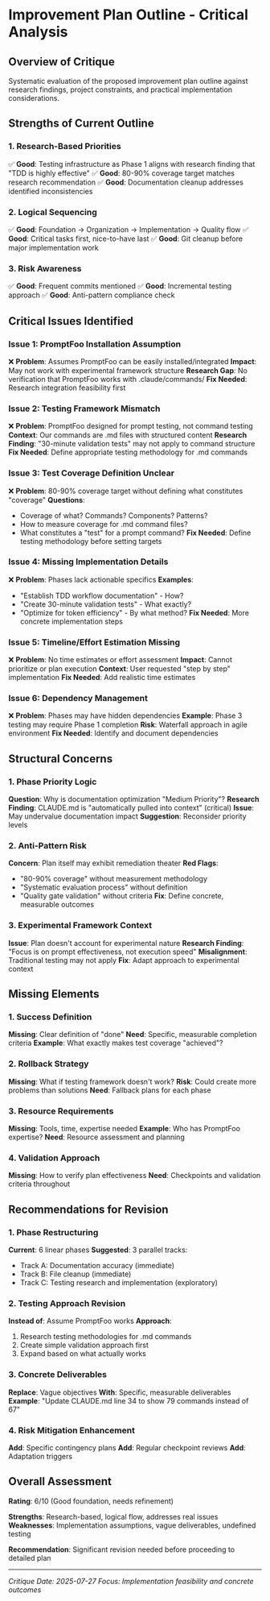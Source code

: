# Improvement Plan Outline - Critical Analysis

## Overview of Critique
Systematic evaluation of the proposed improvement plan outline against research findings, project constraints, and practical implementation considerations.

## Strengths of Current Outline

### 1. Research-Based Priorities
✅ **Good**: Testing infrastructure as Phase 1 aligns with research finding that "TDD is highly effective"
✅ **Good**: 80-90% coverage target matches research recommendation
✅ **Good**: Documentation cleanup addresses identified inconsistencies

### 2. Logical Sequencing
✅ **Good**: Foundation → Organization → Implementation → Quality flow
✅ **Good**: Critical tasks first, nice-to-have last
✅ **Good**: Git cleanup before major implementation work

### 3. Risk Awareness
✅ **Good**: Frequent commits mentioned
✅ **Good**: Incremental testing approach
✅ **Good**: Anti-pattern compliance check

## Critical Issues Identified

### Issue 1: PromptFoo Installation Assumption
❌ **Problem**: Assumes PromptFoo can be easily installed/integrated
**Impact**: May not work with experimental framework structure
**Research Gap**: No verification that PromptFoo works with .claude/commands/
**Fix Needed**: Research integration feasibility first

### Issue 2: Testing Framework Mismatch
❌ **Problem**: PromptFoo designed for prompt testing, not command testing
**Context**: Our commands are .md files with structured content
**Research Finding**: "30-minute validation tests" may not apply to command structure
**Fix Needed**: Define appropriate testing methodology for .md commands

### Issue 3: Test Coverage Definition Unclear
❌ **Problem**: 80-90% coverage target without defining what constitutes "coverage"
**Questions**:
- Coverage of what? Commands? Components? Patterns?
- How to measure coverage for .md command files?
- What constitutes a "test" for a prompt command?
**Fix Needed**: Define testing methodology before setting targets

### Issue 4: Missing Implementation Details
❌ **Problem**: Phases lack actionable specifics
**Examples**:
- "Establish TDD workflow documentation" - How?
- "Create 30-minute validation tests" - What exactly?
- "Optimize for token efficiency" - By what method?
**Fix Needed**: More concrete implementation steps

### Issue 5: Timeline/Effort Estimation Missing
❌ **Problem**: No time estimates or effort assessment
**Impact**: Cannot prioritize or plan execution
**Context**: User requested "step by step" implementation
**Fix Needed**: Add realistic time estimates

### Issue 6: Dependency Management
❌ **Problem**: Phases may have hidden dependencies
**Example**: Phase 3 testing may require Phase 1 completion
**Risk**: Waterfall approach in agile environment
**Fix Needed**: Identify and document dependencies

## Structural Concerns

### 1. Phase Priority Logic
**Question**: Why is documentation optimization "Medium Priority"?
**Research Finding**: CLAUDE.md is "automatically pulled into context" (critical)
**Issue**: May undervalue documentation impact
**Suggestion**: Reconsider priority levels

### 2. Anti-Pattern Risk
**Concern**: Plan itself may exhibit remediation theater
**Red Flags**:
- "80-90% coverage" without measurement methodology
- "Systematic evaluation process" without definition
- "Quality gate validation" without criteria
**Fix**: Define concrete, measurable outcomes

### 3. Experimental Framework Context
**Issue**: Plan doesn't account for experimental nature
**Research Finding**: "Focus is on prompt effectiveness, not execution speed"
**Misalignment**: Traditional testing may not apply
**Fix**: Adapt approach to experimental context

## Missing Elements

### 1. Success Definition
**Missing**: Clear definition of "done"
**Need**: Specific, measurable completion criteria
**Example**: What exactly makes test coverage "achieved"?

### 2. Rollback Strategy
**Missing**: What if testing framework doesn't work?
**Risk**: Could create more problems than solutions
**Need**: Fallback plans for each phase

### 3. Resource Requirements
**Missing**: Tools, time, expertise needed
**Example**: Who has PromptFoo expertise?
**Need**: Resource assessment and planning

### 4. Validation Approach
**Missing**: How to verify plan effectiveness
**Need**: Checkpoints and validation criteria throughout

## Recommendations for Revision

### 1. Phase Restructuring
**Current**: 6 linear phases
**Suggested**: 3 parallel tracks:
- Track A: Documentation accuracy (immediate)
- Track B: File cleanup (immediate)  
- Track C: Testing research and implementation (exploratory)

### 2. Testing Approach Revision
**Instead of**: Assume PromptFoo works
**Approach**: 
1. Research testing methodologies for .md commands
2. Create simple validation approach first
3. Expand based on what actually works

### 3. Concrete Deliverables
**Replace**: Vague objectives
**With**: Specific, measurable deliverables
**Example**: "Update CLAUDE.md line 34 to show 79 commands instead of 67"

### 4. Risk Mitigation Enhancement
**Add**: Specific contingency plans
**Add**: Regular checkpoint reviews
**Add**: Adaptation triggers

## Overall Assessment

**Rating**: 6/10 (Good foundation, needs refinement)

**Strengths**: Research-based, logical flow, addresses real issues
**Weaknesses**: Implementation assumptions, vague deliverables, undefined testing

**Recommendation**: Significant revision needed before proceeding to detailed plan

---
*Critique Date: 2025-07-27*
*Focus: Implementation feasibility and concrete outcomes*